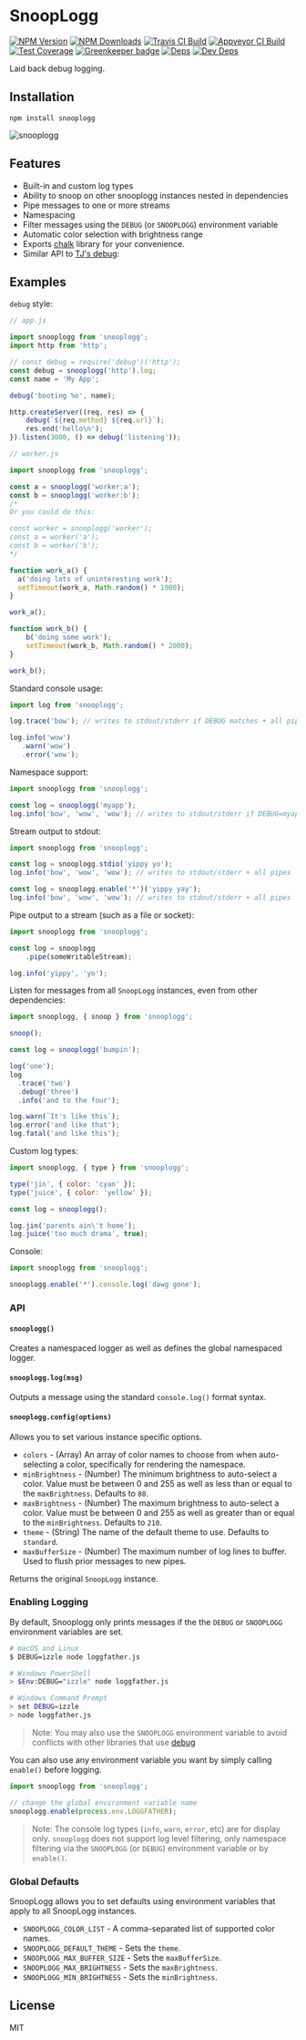 # SnoopLogg

[![NPM Version][npm-image]][npm-url]
[![NPM Downloads][downloads-image]][downloads-url]
[![Travis CI Build][travis-image]][travis-url]
[![Appveyor CI Build][appveyor-image]][appveyor-url]
[![Test Coverage][coveralls-image]][coveralls-url]
[![Greenkeeper badge][greenkeeper-image]][greenkeeper-url]
[![Deps][david-image]][david-url]
[![Dev Deps][david-dev-image]][david-dev-url]

Laid back debug logging.

## Installation

    npm install snooplogg

![snooplogg](demo/screenshot.png)

## Features

 * Built-in and custom log types
 * Ability to snoop on other snooplogg instances nested in dependencies
 * Pipe messages to one or more streams
 * Namespacing
 * Filter messages using the `DEBUG` (or `SNOOPLOGG`) environment variable
 * Automatic color selection with brightness range
 * Exports [chalk](https://www.npmjs.com/pacakge/chalk) library for your convenience.
 * Similar API to [TJ's debug](https://www.npmjs.com/package/debug):

## Examples

`debug` style:

```js
// app.js

import snooplogg from 'snooplogg';
import http from 'http';

// const debug = require('debug')('http');
const debug = snooplogg('http').log;
const name = 'My App';

debug('booting %o', name);

http.createServer((req, res) => {
	debug(`${req.method} ${req.url}`);
	res.end('hello\n');
}).listen(3000, () => debug('listening'));
```

```js
// worker.js

import snooplogg from 'snooplogg';

const a = snooplogg('worker:a');
const b = snooplogg('worker:b');
/*
Or you could do this:

const worker = snooplogg('worker');
const a = worker('a');
const b = worker('b');
*/

function work_a() {
  a('doing lots of uninteresting work');
  setTimeout(work_a, Math.random() * 1000);
}

work_a();

function work_b() {
	b('doing some work');
	setTimeout(work_b, Math.random() * 2000);
}

work_b();
```

Standard console usage:

```js
import log from 'snooplogg';

log.trace('bow'); // writes to stdout/stderr if DEBUG matches + all pipes

log.info('wow')
   .warn('wow')
   .error('wow');
```

Namespace support:

```js
import snooplogg from 'snooplogg';

const log = snooplogg('myapp');
log.info('bow', 'wow', 'wow'); // writes to stdout/stderr if DEBUG=myapp + all pipes
```

Stream output to stdout:

```js
import snooplogg from 'snooplogg';

const log = snooplogg.stdio('yippy yo');
log.info('bow', 'wow', 'wow'); // writes to stdout/stderr + all pipes

const log = snooplogg.enable('*')('yippy yay');
log.info('bow', 'wow', 'wow'); // writes to stdout/stderr + all pipes
```

Pipe output to a stream (such as a file or socket):

```js
import snooplogg from 'snooplogg';

const log = snooplogg
	.pipe(someWritableStream);

log.info('yippy', 'yo');
```

Listen for messages from all `SnoopLogg` instances, even from other dependencies:

```js
import snooplogg, { snoop } from 'snooplogg';

snoop();

const log = snooplogg('bumpin');

log('one');
log
  .trace('two')
  .debug('three')
  .info('and to the four');

log.warn(`It's like this`);
log.error('and like that');
log.fatal('and like this');
```

Custom log types:

```js
import snooplogg, { type } from 'snooplogg';

type('jin', { color: 'cyan' });
type('juice', { color: 'yellow' });

const log = snooplogg();

log.jin('parents ain\'t home');
log.juice('too much drama', true);
```

Console:

```js
import snooplogg from 'snooplogg';

snooplogg.enable('*').console.log('dawg gone');
```

### API

#### `snooplogg()`

Creates a namespaced logger as well as defines the global namespaced logger.

#### `snooplogg.log(msg)`

Outputs a message using the standard `console.log()` format syntax.

#### `snooplogg.config(options)`

Allows you to set various instance specific options.

* `colors` - (Array) An array of color names to choose from when auto-selecting a color,
  specifically for rendering the namespace.
* `minBrightness` - (Number) The minimum brightness to auto-select a color. Value must be between 0
  and 255 as well as less than or equal to the `maxBrightness`. Defaults to `80`.
* `maxBrightness` - (Number) The maximum brightness to auto-select a color. Value must be between 0
  and 255 as well as greater than or equal to the `minBrightness`. Defaults to `210`.
* `theme` - (String) The name of the default theme to use. Defaults to `standard`.
* `maxBufferSize` - (Number) The maximum number of log lines to buffer. Used to flush prior messages
  to new pipes.

Returns the original `SnoopLogg` instance.

### Enabling Logging

By default, Snooplogg only prints messages if the the `DEBUG` or `SNOOPLOGG` environment variables
are set.

```bash
# macOS and Linux
$ DEBUG=izzle node loggfather.js

# Windows PowerShell
> $Env:DEBUG="izzle" node loggfather.js

# Windows Command Prompt
> set DEBUG=izzle
> node loggfather.js
```

> Note: You may also use the `SNOOPLOGG` environment variable to avoid conflicts
> with other libraries that use [debug](https://www.npmjs.com/package/debug)

You can also use any environment variable you want by simply calling `enable()` before logging.

```js
import snooplogg from 'snooplogg';

// change the global environment variable name
snooplogg.enable(process.env.LOGGFATHER);
```

> Note: The console log types (`info`, `warn`, `error`, etc) are for display only. `snooplogg` does
> not support log level filtering, only namespace filtering via the `SNOOPLOGG` (or `DEBUG`)
> environment variable or by `enable()`.

### Global Defaults

SnoopLogg allows you to set defaults using environment variables that apply to all SnoopLogg
instances.

* `SNOOPLOGG_COLOR_LIST` - A comma-separated list of supported color names.
* `SNOOPLOGG_DEFAULT_THEME` - Sets the `theme`.
* `SNOOPLOGG_MAX_BUFFER_SIZE` - Sets the `maxBufferSize`.
* `SNOOPLOGG_MAX_BRIGHTNESS` - Sets the `maxBrightness`.
* `SNOOPLOGG_MIN_BRIGHTNESS` - Sets the `minBrightness`.

## License

MIT

[npm-image]: https://img.shields.io/npm/v/snooplogg.svg
[npm-url]: https://npmjs.org/package/snooplogg
[downloads-image]: https://img.shields.io/npm/dm/snooplogg.svg
[downloads-url]: https://npmjs.org/package/snooplogg
[travis-image]: https://travis-ci.org/cb1kenobi/snooplogg.svg?branch=master
[travis-url]: https://travis-ci.org/cb1kenobi/snooplogg
[appveyor-image]: https://ci.appveyor.com/api/projects/status/ecpifaqt54itg7h4?svg=true
[appveyor-url]: https://ci.appveyor.com/project/cb1kenobi/snooplogg
[coveralls-image]: https://img.shields.io/coveralls/cb1kenobi/snooplogg/master.svg
[coveralls-url]: https://coveralls.io/r/cb1kenobi/snooplogg
[greenkeeper-image]: https://badges.greenkeeper.io/cb1kenobi/snooplogg.svg
[greenkeeper-url]: https://greenkeeper.io/
[david-image]: https://img.shields.io/david/cb1kenobi/snooplogg.svg
[david-url]: https://david-dm.org/cb1kenobi/snooplogg
[david-dev-image]: https://img.shields.io/david/dev/cb1kenobi/snooplogg.svg
[david-dev-url]: https://david-dm.org/cb1kenobi/snooplogg#info=devDependencies
